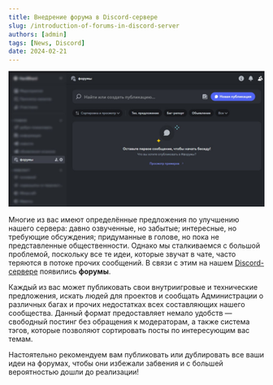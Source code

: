 ```yaml
---
title: Внедрение форума в Discord-сервере
slug: /introduction-of-forums-in-discord-server
authors: [admin]
tags: [News, Discord]
date: 2024-02-21
---
```


![Внедрение форума в Discord-сервере](./img/forumi-v-discorde-hardshard.jpg)

Многие из вас имеют определённые предложения по улучшению нашего сервера: давно озвученные, но забытые; интересные, но требующие обсуждения; придуманные в голове, но пока не представленные общественности. Однако мы сталкиваемся с большой проблемой, поскольку все те идеи, которые звучат в чате, часто теряются в потоке прочих сообщений. В связи с этим на нашем [Discord-сервере](https://discord.com/invite/huVNRvAjZq) появились **форумы**.

<!--truncate-->

Каждый из вас может публиковать свои внутриигровые и технические предложения, искать людей для проектов и сообщать Администрации о различных багах и прочих недостатках всех составляющих нашего сообщества. Данный формат предоставляет немало удобств — свободный постинг без обращения к модераторам, а также система тэгов, которые позволяют сортировать посты по интересующим вас темам. 

Настоятельно рекомендуем вам публиковать или дублировать все ваши идеи на форумах, чтобы они избежали забвения и с большей вероятностью дошли до реализации!